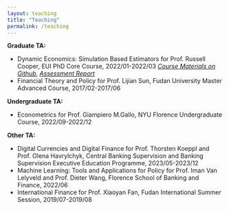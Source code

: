```yaml
---
layout: teaching
title: "Teaching"
permalink: /teaching
---
```

**Graduate TA:**

- Dynamic Economics: Simulation Based Estimators for Prof. Russell Cooper, EUI PhD Core Course, 2022/01-2022/03
  *[Course Materials on Github](https://github.com/chengzi-yi/Metrics-III-SMM), [Assessment Report](/assets/ECO-CO-STATS3-Statistics-and-Econometrics-3-1.pdf)*
- Financial Theory and Policy for Prof. Lijian Sun, Fudan University Master Advanced Course, 2017/02-2017/06

**Undergraduate TA:**

- Econometrics for Prof. Giampiero M.Gallo, NYU Florence Undergraduate Course, 2022/09-2022/12

**Other TA:**

- Digital Currencies and Digital Finance for Prof. Thorsten Koeppl and Prof. Olena Havrylchyk, Central Banking Supervision and Banking Supervision Executive Education Programme, 2023/05-2023/12
- Machine Learning: Tools and Applications for Policy for Prof. Iman Van Lelyveld and Prof. Dieter Wang, Florence School of Banking and Finance, 2022/06
- International Finance for Prof. Xiaoyan Fan, Fudan International Summer Session, 2019/07-2019/08

